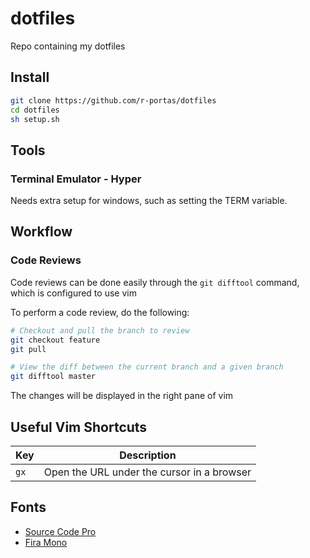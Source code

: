 # dotfiles
Repo containing my dotfiles

## Install
```bash
git clone https://github.com/r-portas/dotfiles
cd dotfiles
sh setup.sh
```

## Tools

### Terminal Emulator - Hyper

Needs extra setup for windows, such as setting the TERM variable.

## Workflow
### Code Reviews
Code reviews can be done easily through the `git difftool` command, which is
configured to use vim

To perform a code review, do the following:
```bash
# Checkout and pull the branch to review
git checkout feature
git pull

# View the diff between the current branch and a given branch
git difftool master
```

The changes will be displayed in the right pane of vim

## Useful Vim Shortcuts
| Key       | Description                                           |
| --------- | ----------------------------------------------------- |
| `gx`      | Open the URL under the cursor in a browser            |

## Fonts
- [Source Code Pro](https://fonts.google.com/specimen/Source+Code+Pro)
- [Fira Mono](https://fonts.google.com/specimen/Fira+Mono)
